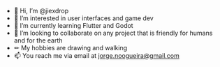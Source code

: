 - 👋 Hi, I’m @jiexdrop
- 👀 I’m interested in user interfaces and game dev
- 🌱 I’m currently learning Flutter and Godot
- 💞️ I’m looking to collaborate on any project that is friendly for humans and for the earth
- ✏ My hobbies are drawing and walking 
- 📫 You reach me via email at [jorge.noogueira@gmail.com](mailto:jorge.noogueira@gmail.com?subject=[GitHub]%20Hello%20Jiexdrop)

<!---
jiexdrop/jiexdrop is a ✨ special ✨ repository because its `README.md` (this file) appears on your GitHub profile.
You can click the Preview link to take a look at your changes.
--->
